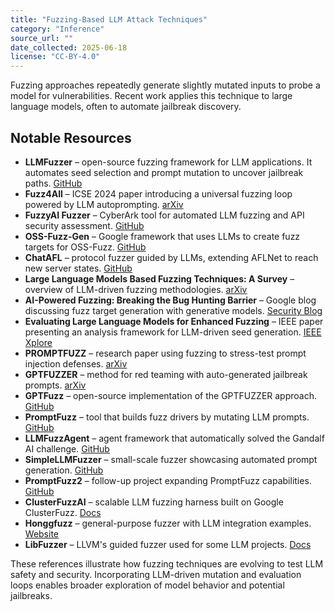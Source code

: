 ```yaml
---
title: "Fuzzing-Based LLM Attack Techniques"
category: "Inference"
source_url: ""
date_collected: 2025-06-18
license: "CC-BY-4.0"
---
```


Fuzzing approaches repeatedly generate slightly mutated inputs to probe a model for vulnerabilities. Recent work applies this technique to large language models, often to automate jailbreak discovery.

## Notable Resources

- **LLMFuzzer** – open-source fuzzing framework for LLM applications. It automates seed selection and prompt mutation to uncover jailbreak paths. [GitHub](https://github.com/mnns/LLMFuzzer)
- **Fuzz4All** – ICSE 2024 paper introducing a universal fuzzing loop powered by LLM autoprompting. [arXiv](https://arxiv.org/abs/2308.04748)
- **FuzzyAI Fuzzer** – CyberArk tool for automated LLM fuzzing and API security assessment. [GitHub](https://github.com/cyberark/FuzzyAI)
- **OSS-Fuzz-Gen** – Google framework that uses LLMs to create fuzz targets for OSS-Fuzz. [GitHub](https://github.com/google/oss-fuzz-gen)
- **ChatAFL** – protocol fuzzer guided by LLMs, extending AFLNet to reach new server states. [GitHub](https://github.com/ChatAFLndss/ChatAFL)
- **Large Language Models Based Fuzzing Techniques: A Survey** – overview of LLM-driven fuzzing methodologies. [arXiv](https://arxiv.org/abs/2402.00350)
- **AI-Powered Fuzzing: Breaking the Bug Hunting Barrier** – Google blog discussing fuzz target generation with generative models. [Security Blog](https://security.googleblog.com/2023/08/ai-powered-fuzzing-breaking-bug-hunting.html)
- **Evaluating Large Language Models for Enhanced Fuzzing** – IEEE paper presenting an analysis framework for LLM-driven seed generation. [IEEE Xplore](https://ieeexplore.ieee.org/document/10731701)
- **PROMPTFUZZ** – research paper using fuzzing to stress-test prompt injection defenses. [arXiv](https://arxiv.org/abs/2409.14729)
- **GPTFUZZER** – method for red teaming with auto-generated jailbreak prompts. [arXiv](https://arxiv.org/abs/2309.10253)
- **GPTFuzz** – open-source implementation of the GPTFUZZER approach. [GitHub](https://github.com/sherdencooper/GPTFuzz)
- **PromptFuzz** – tool that builds fuzz drivers by mutating LLM prompts. [GitHub](https://github.com/FuzzAnything/PromptFuzz)
- **LLMFuzzAgent** – agent framework that automatically solved the Gandalf AI challenge. [GitHub](https://github.com/corca-ai/LLMFuzzAgent)
- **SimpleLLMFuzzer** – small-scale fuzzer showcasing automated prompt generation. [GitHub](https://github.com/MartinYu0510/SimpleLLMFuzzer)
- **PromptFuzz2** – follow-up project expanding PromptFuzz capabilities. [GitHub](https://github.com/sherdencooper/PromptFuzz2)
- **ClusterFuzzAI** – scalable LLM fuzzing harness built on Google ClusterFuzz. [Docs](https://google.github.io/clusterfuzz/)
- **Honggfuzz** – general-purpose fuzzer with LLM integration examples. [Website](https://honggfuzz.dev)
- **LibFuzzer** – LLVM's guided fuzzer used for some LLM projects. [Docs](https://llvm.org/docs/LibFuzzer.html)

These references illustrate how fuzzing techniques are evolving to test LLM safety and security. Incorporating LLM-driven mutation and evaluation loops enables broader exploration of model behavior and potential jailbreaks.
